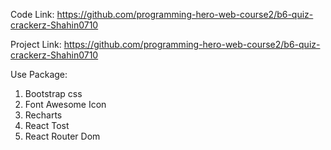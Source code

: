 Code Link:
https://github.com/programming-hero-web-course2/b6-quiz-crackerz-Shahin0710

Project Link:
https://github.com/programming-hero-web-course2/b6-quiz-crackerz-Shahin0710

Use Package:

1. Bootstrap css
2. Font Awesome Icon
3. Recharts
4. React Tost
5. React Router Dom
